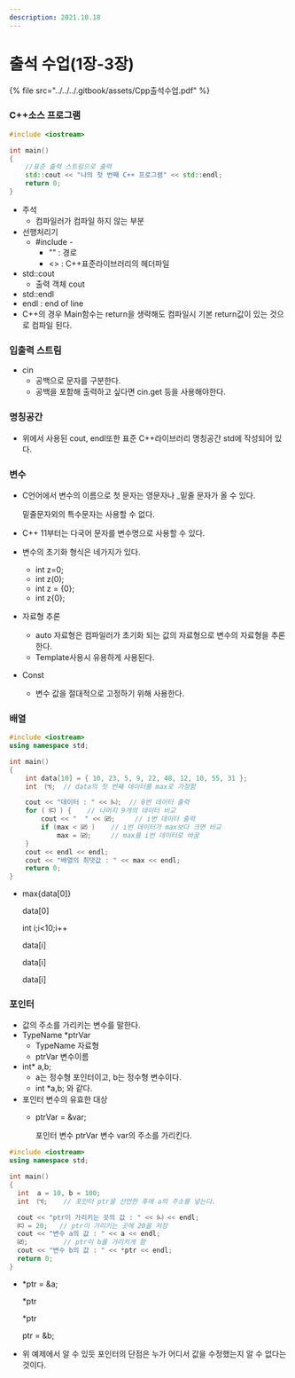 ```yaml
---
description: 2021.10.18
---
```


# 출석 수업(1장-3장)

{% file src="../../../.gitbook/assets/Cpp출석수업.pdf" %}

### C++소스 프로그램

```cpp
#include <iostream>

int main()
{
    //표준 출력 스트림으로 출력
    std::cout << "나의 첫 번째 C++ 프로그램" << std::endl;
    return 0;
}
```

* 주석
  * 컴파일러가 컴파일 하지 않는 부분
* 선행처리기
  * \#include -
    * "" : 경로
    * <> : C++표준라이브러리의 헤더파일
* std::cout
  * 출력 객체 cout
*  std::endl
  * endl : end of line
* C++의 경우 Main함수는 return을 생략해도 컴파일시 기본 return값이 있는 것으로 컴파일 된다. 

### 입출력 스트림

* cin
  * 공백으로 문자를 구분한다.
  * 공백을 포함해 출력하고 싶다면 cin.get 등을 사용해야한다.

### 명칭공간

* 위에서 사용된 cout, endl또한 표준 C++라이브러리 명칭공간 std에 작성되어 있다.

### 변수

*   C언어에서 변수의 이름으로 첫 문자는 영문자나 \_밑줄 문자가 올 수 있다.

    밑줄문자외의 특수문자는 사용할 수 없다.
* C++ 11부터는 다국어 문자를 변수명으로 사용할 수 있다.
* 변수의 초기화 형식은 네가지가 있다.
  * int z=0;
  * int z(0);
  * int z = {0};
  * int z{0};
* 자료형 추론
  * auto 자료형은  컴파일러가 초기화 되는 값의 자료형으로 변수의 자료형을 추론한다.
  * Template사용시 유용하게 사용된다.
* Const
  * 변수 값을 절대적으로 고정하기 위해 사용한다.

### 배열

```cpp
#include <iostream>
using namespace std;

int main()
{
    int data[10] = { 10, 23, 5, 9, 22, 48, 12, 10, 55, 31 };
    int  ㈀;  // data의 첫 번째 데이터를 max로 가정함

    cout << "데이터 : " << ㈁;  // 0번 데이터 출력
    for ( ㈂ ) {    // 나머지 9개의 데이터 비교
        cout << "  " << ㈃;     // i번 데이터 출력
        if (max < ㈃ )    // i번 데이터가 max보다 크면 비교
            max = ㈃;     // max를 i번 데이터로 바꿈
    }
    cout << endl << endl;
    cout << "배열의 최댓값 : " << max << endl;
    return 0;
}
```

*   max{data\[0]}

    data\[0]

    int i;i<10;i++

    data\[i]

    data\[i]

    data\[i]

### 포인터

* 값의 주소를 가리키는 변수를 말한다.
* TypeName \*ptrVar
  * TypeName 자료형
  * ptrVar 변수이름
* int\* a,b;
  * a는 정수형 포인터이고, b는 정수형 변수이다.
  * int \*a,b; 와 같다.
* 포인터 변수의 유효한 대상
  *   ptrVar = \&var;

      포인터 변수 ptrVar 변수 var의 주소를 가리킨다.

```cpp
#include <iostream>
using namespace std;

int main()
{
  int  a = 10, b = 100;
  int  ㈀; 	 // 포인터 ptr을 선언한 후에 a의 주소를 넣는다.

  cout << "ptr이 가리키는 곳의 값 : " << ㈁ << endl;
  ㈂ = 20;   // ptr이 가리키는 곳에 20을 저장
  cout << "변수 a의 값 : " << a << endl;
  ㈃;         // ptr이 b를 가리키게 함
  cout << "변수 b의 값 : " << *ptr << endl;
  return 0;
}
```

*   \*ptr = \&a;

    \*ptr

    \*ptr

    ptr = \&b;
* 위 예제에서 알 수 있듯 포인터의 단점은 누가 어디서 값을 수정했는지 알 수 없다는 것이다.



